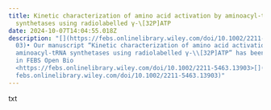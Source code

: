 ```yaml
---
title: Kinetic characterization of amino acid activation by aminoacyl-tRNA
  synthetases using radiolabelled γ-\[32P]ATP
date: 2024-10-07T14:04:55.018Z
description: "[](https://febs.onlinelibrary.wiley.com/doi/10.1002/2211-5463.139\
  03)• Our manuscript “Kinetic characterization of amino acid activation by
  aminoacyl-tRNA synthetases using radiolabelled γ-\\[32P]ATP” has been accepted
  in FEBS Open Bio
  <https://febs.onlinelibrary.wiley.com/doi/10.1002/2211-5463.13903>[](https://\
  febs.onlinelibrary.wiley.com/doi/10.1002/2211-5463.13903)"
---
```

t﻿xt